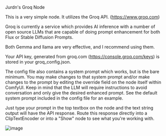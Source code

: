 Jurdn's Groq Node

This is a very simple node. It utilizes the Groq API. (https://www.groq.com) 

Groq is currently a service which provides AI inference with a number of open source LLMs that are capable of doing prompt enhancement for both Flux or Stable Diffusion Prompts.

Both Gemma and llama are very effective, and I recommend using them.

Your API key, generated from groq.com (https://console.groq.com/keys) is stored in your groq_config.json.

The config file also contains a system prompt which works, but is the bare minimum. You may make changes to that system prompt and/or make changes to the prompt by editing the override field on the node itself within ComfyUI. Keep in mind that the LLM will require instructions to avoid conversation and only give the desired enhanced prompt. See the default system prompt included in the config file for an example.

Just type your prompt in the top textbox on the node and the text string output will have the API response. Route this response directly into a ClipTextEncoder or into a "Show" node to see what you're working with.

![image](https://github.com/user-attachments/assets/7a82465b-360c-4bbe-b924-cc71b36f7846)
